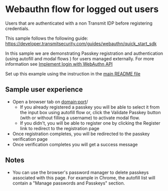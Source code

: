 # Webauthn flow for logged out users

Users that are authenticated with a non Transmit IDP before registering credentials.

This sample follows the following guide:
https://developer.transmitsecurity.com/guides/webauthn/quick_start_sdk

In this sample we are demonstrating Passkey registration and authentication (using autofill and
modal flows ) for users managed externally. For more information see
[Implement login with WebAuthn API](https://developer.transmitsecurity.com/guides/webauthn/basic_login_scenarios/)

Set up this example using the instruction in the [main README file](../README.md)

## Sample user experience

- Open a browser tab on <domain:port>/
  - If you already registered a passkey you will be able to select it from the input box using
    autofill flow or, click the Validate Passkey button (with or without filling a username) to
    activate modal flow.
  - If you didn't, you will be able to register one by clicking the Register link to redirect to the
    registration page
- Once registration completes, you will be redirected to the passkey verification page
- Once verification completes you will get a success message

## Notes

- You can use the browser's password manager to delete passkeys associated with this page. For
  example in Chrome, the autofill list will contain a "Manage passwords and Passkeys" section.
